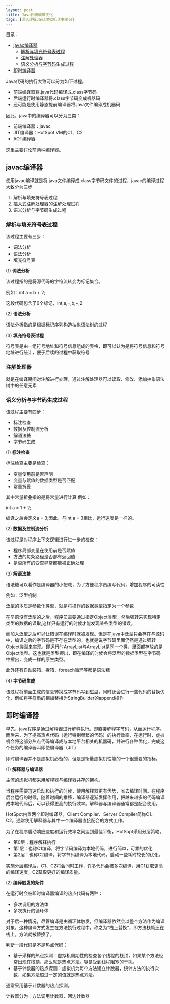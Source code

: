 ```yaml
---
layout: post
title: Java代码编译优化
tags: [深入理解Java虚拟机读书笔记]
---
```

目录：
- [javac编译器](#javac编译器)
	- [解析与填充符号表过程](#解析与填充符号表过程)
	- [注解处理器](#注解处理器)
	- [语义分析与字节码生成过程](#语义分析与字节码生成过程)
- [即时编译器](#即时编译器)



Java代码的执行大致可以分为如下过程。
- 前端编译器将.java代码编译成.class字节码
- 后端运行时编译器将.class字节码变成机器码
- 还可能是使用静态提前编译器将.java文件编译成机器码

因此，java中的编译器可以分为三类：

- 前端编译器：javac
- JIT编译器：HotSpot VM的C1、C2
- AOT编译器

这里主要讨论前两种编译器。

## javac编译器
使用javac编译就是将.java文件编译成.class字节码文件的过程，javac的编译过程大致分为三步
1. 解析与填充符号表过程
2. 插入式注解处理器的注解处理过程
3. 语义分析与字节码生成过程

### 解析与填充符号表过程
该过程主要有三步：
- 词法分析
- 语法分析
- 填充符号表

(1) **词法分析**

该过程指的是将源代码的字符流转变为标记集合。

例如：int a = b + 2;

这段代码包含了6个标记，int,a,=,b,+,2

(2) **语法分析**

语法分析指的是根据标记序列构造抽象语法树的过程

(3) **填充符号表过程**

符号表是由一组符号地址和符号信息组成的表格，即可以认为是将符号信息和符号地址进行统计，便于后续的过程中获取符号

### 注解处理器
就是在编译期间对注解进行处理，通过注解处理器可以读取、修改、添加抽象语法树中的任意元素

### 语义分析与字节码生成过程
该过程主要有四步：
- 标注检查
- 数据及控制流分析
- 解语法糖
- 字节码生成

(1) **标注检查**

标注检查主要是检查：
- 变量使用前是否声明
- 变量与赋值的数据类型是否匹配
- 常量折叠

其中常量折叠指的是将常量进行计算
例如：

int a = 1 + 2;

编译之后会定义a = 3;因此，与int a = 3相比，运行速度是一样的。

(2) **数据及控制流分析**

该过程是对程序上下文逻辑进行进一步的检查：
- 程序局部变量在使用前是否赋值
- 方法的每条路径是否都有返回值
- 是否所有的受查异常都能被正确处理

(3) **解语法糖**

语法糖可以看作是编译器的小把戏，为了方便程序员编写代码，增加程序的可读性

例如：泛型机制

泛型的本质是参数化类型，就是将操作的数据类型指定为一个参数

在早前没有泛型的之后，程序员需要通过指定Object类型，然后强转来实现特定类型的数据的读取,这样只有运行的时候才能发现某些类型的错误。

而加入泛型之后可以让错误在编译时就被发现。但是在java中泛型只会存在与源码中，编译之后的字节码是不存在泛型的，也就是说字节码里面仍然是通过强转Object类型来实现。即运行时ArrayList<String>与ArrayList<Integer>是同一个类，里面都存放的是Object类型。这也就是类型擦出，即在编译的时候会将泛型的数据类型在字节码中擦出，变成一样的原生类型。

此外还有自动装箱、拆箱、foreach循环等都是语法糖

(4) **字节码生成**

该过程将前面生成的信息转换成字节码写到磁盘，同时还会进行一些代码的替换优化，例如将字符串的相加替换为StringBuilder的append操作

## 即时编译器

早先，java程序是通过解释器进行解释执行。即直接解释字节码，从而运行程序。而后来，为了提高热点代码（运行特别频繁的代码）的执行效率，在运行时，虚拟机会将这部分热点代码编译成与本地平台相关的机器码，并进行各种优化，完成这个任务的编译器叫即使编译器（JIT）

即时编译器并不是虚拟机必备的，但是是衡量虚拟机性能的一个很重要的指标。

(1) **解释器与编译器**

主流的虚拟机都采用解释器与编译器共存的架构。

当程序需要迅速启动和执行的时候，使用解释器更有优势，省去编译时间。在程序后台运行的时候，随着时间的推移，编译器逐渐发挥作用，把越来越多的代码编译成本地代码后，可以获得更高的执行效率。解释器与编译器通常都是配合使用。

HotSpot内置两个即时编译器，Client Compiler、Server Compiler简称C1、C2。通常使用解释器与其中一个编译器直接配合的方式工作。

为了在程序启动响应速度和运行效率之间达到最佳平衡，HotSopt采用分层策略。
- 第0层：程序解释执行
- 第1层：也称C1编译，将字节码编译为本地代码，进行简单，可靠的优化
- 第2层：也称C2编译，将字节码编译为本地代码，启动一些耗时较长的优化。

实施分层编译后，C1、C2将会同时工作，许多代码会被多次编译，用C1获取更高的编译速度，C2获取更好的编译质量。

(2) **编译触发的条件**

在运行时会被即时编译器编译的热点代码有两种：
- 多次调用的方法体
- 多次执行的循环体

对于后一种情况，尽管编译是由循环体触发，但编译器依然会以整个方法作为编译对象，这种编译方式发生在方法执行过程中，称之为“栈上替换”，即方法栈帧还在栈上，方法就被替换了。

判断一段代码是不是热点代码：
- 基于采样的热点探测：虚拟机周期性的检查各个线程的栈顶，如果某个方法经常出现在栈顶，那么就是热点方法。容易受到线程阻塞的干扰。
- 基于计数器的热点探测：虚拟机为每个方法建立计数器，统计方法的执行次数，如果方法超过一定的值就是热点方法。

通常采用基于计数器的热点探测。

计数器分为：方法调用计数器、回边计数器
